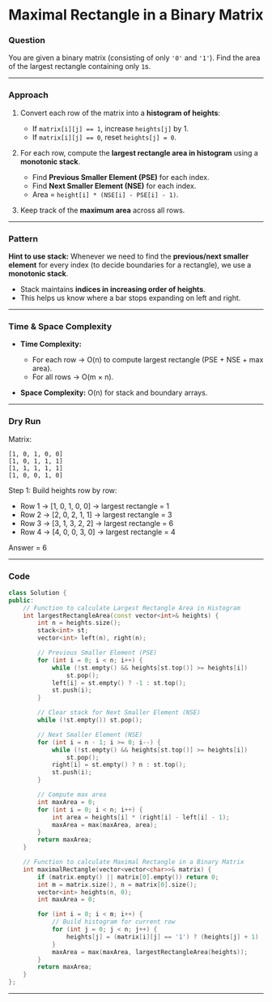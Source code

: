 # Maximal Rectangle in a Binary Matrix

### Question

You are given a binary matrix (consisting of only `'0'` and `'1'`). Find the area of the largest rectangle containing only `1`s.

---

### Approach

1. Convert each row of the matrix into a **histogram of heights**:

   * If `matrix[i][j] == 1`, increase `heights[j]` by 1.
   * If `matrix[i][j] == 0`, reset `heights[j] = 0`.
2. For each row, compute the **largest rectangle area in histogram** using a **monotonic stack**.

   * Find **Previous Smaller Element (PSE)** for each index.
   * Find **Next Smaller Element (NSE)** for each index.
   * Area = `height[i] * (NSE[i] - PSE[i] - 1)`.
3. Keep track of the **maximum area** across all rows.

---

### Pattern

**Hint to use stack:**
Whenever we need to find the **previous/next smaller element** for every index (to decide boundaries for a rectangle), we use a **monotonic stack**.

* Stack maintains **indices in increasing order of heights**.
* This helps us know where a bar stops expanding on left and right.

---

### Time & Space Complexity

* **Time Complexity:**

  * For each row → O(n) to compute largest rectangle (PSE + NSE + max area).
  * For all rows → O(m × n).
* **Space Complexity:** O(n) for stack and boundary arrays.

---

### Dry Run

Matrix:

```
[1, 0, 1, 0, 0]
[1, 0, 1, 1, 1]
[1, 1, 1, 1, 1]
[1, 0, 0, 1, 0]
```

Step 1: Build heights row by row:

* Row 1 → \[1, 0, 1, 0, 0] → largest rectangle = 1
* Row 2 → \[2, 0, 2, 1, 1] → largest rectangle = 3
* Row 3 → \[3, 1, 3, 2, 2] → largest rectangle = 6
* Row 4 → \[4, 0, 0, 3, 0] → largest rectangle = 4

Answer = 6

---

### Code

```cpp
class Solution {
public:
    // Function to calculate Largest Rectangle Area in Histogram
    int largestRectangleArea(const vector<int>& heights) {
        int n = heights.size();
        stack<int> st;
        vector<int> left(n), right(n);

        // Previous Smaller Element (PSE)
        for (int i = 0; i < n; i++) {
            while (!st.empty() && heights[st.top()] >= heights[i])
                st.pop();
            left[i] = st.empty() ? -1 : st.top();
            st.push(i);
        }

        // Clear stack for Next Smaller Element (NSE)
        while (!st.empty()) st.pop();

        // Next Smaller Element (NSE)
        for (int i = n - 1; i >= 0; i--) {
            while (!st.empty() && heights[st.top()] >= heights[i])
                st.pop();
            right[i] = st.empty() ? n : st.top();
            st.push(i);
        }

        // Compute max area
        int maxArea = 0;
        for (int i = 0; i < n; i++) {
            int area = heights[i] * (right[i] - left[i] - 1);
            maxArea = max(maxArea, area);
        }
        return maxArea;
    }

    // Function to calculate Maximal Rectangle in a Binary Matrix
    int maximalRectangle(vector<vector<char>>& matrix) {
        if (matrix.empty() || matrix[0].empty()) return 0;
        int m = matrix.size(), n = matrix[0].size();
        vector<int> heights(n, 0);
        int maxArea = 0;

        for (int i = 0; i < m; i++) {
            // Build histogram for current row
            for (int j = 0; j < n; j++) {
                heights[j] = (matrix[i][j] == '1') ? (heights[j] + 1) : 0;
            }
            maxArea = max(maxArea, largestRectangleArea(heights));
        }
        return maxArea;
    }
};
```

---
